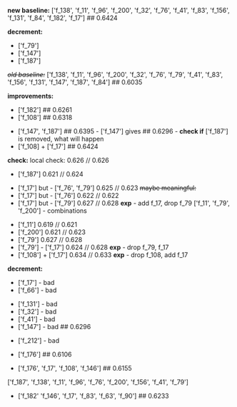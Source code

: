**new baseline:**
['f_138', 
'f_11', 
'f_96', 
'f_200', 
'f_32', 
'f_76', 
'f_41', 
'f_83', 
'f_156', 
'f_131',
'f_84',
'f_182',
'f_17']   ## 0.6424


**decrement:**
+ ['f_79'] 
+ ['f_147'] 
+ ['f_187'] 


~~_old baseline:_~~
['f_138', 
'f_11', 
'f_96', 
'f_200', 
'f_32', 
'f_76', 
'f_79', 
'f_41', 
'f_83', 
'f_156', 
'f_131', 
'f_147', 
'f_187', 
'f_84']    ## 0.6035

**improvements:**
+ ['f_182'] ## 0.6261
+ ['f_108'] ## 0.6318
- ['f_147', 'f_187']  ## 0.6395  - ['f_147'] gives ## 0.6296 - **check if** ['f_187'] is removed, what will happen
- ['f_108] + ['f_17'] ## 0.6424

**check:**                                       local check: 0.626 // 0.626
- ['f_187']                                                   0.621 // 0.624
+ ['f_17'] but - ['f_76', 'f_79']                             0.625 // 0.623
~~maybe meaningful:~~
+ ['f_17'] but - ['f_76']                                     0.622 // 0.622
+ ['f_17'] but - ['f_79']                                     0.627 // 0.628 **exp** - add f_17, drop f_79 
['f_11', 'f_79', 'f_200'] - combinations
- ['f_11']                                                    0.619 // 0.621
- ['f_200']                                                   0.621 // 0.623
- ['f_79']                                                    0.627 // 0.628
- ['f_79'] - ['f_17']                                         0.624 // 0.628 **exp** - drop f_79, f_17
- ['f_108'] + ['f_17']                                        0.634 // 0.633 **exp** - drop f_108, add f_17

**decrement:**
+ ['f_17']  - bad
+ ['f_66']  - bad
- ['f_131'] - bad
- ['f_32']  - bad
- ['f_41']  - bad
- ['f_147'] - bad ## 0.6296
+ ['f_212'] - bad
 

+ ['f_176'] ## 0.6106
+ ['f_176', 'f_17', 'f_108', 'f_146'] ## 0.6155

 ['f_187', 'f_138', 'f_11', 'f_96', 'f_76', 'f_200', 'f_156', 'f_41', 'f_79'] 
 + ['f_182'  'f_146', 'f_17', 'f_83', 'f_63', 'f_90']  ## 0.6233



